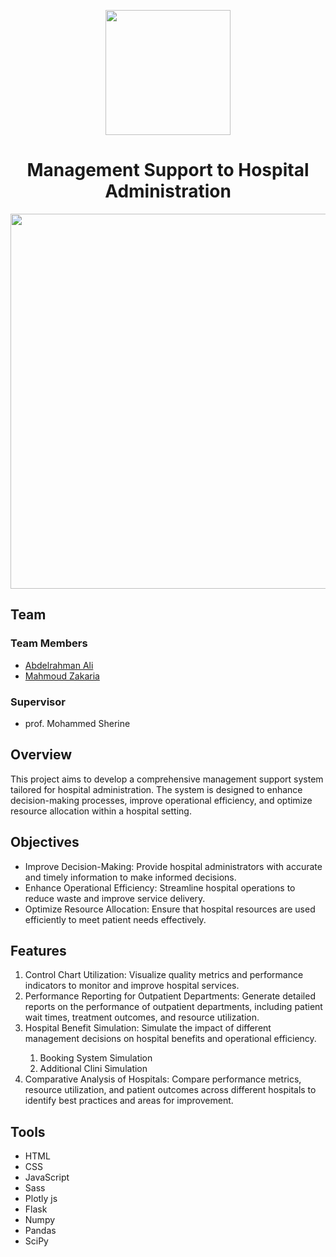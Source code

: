 <p align="center"><img src="https://github.com/user-attachments/assets/90ed48f0-1577-429e-8c36-a3dd2b36e6ab" width=200></p>
<h1 align="center">Management Support to Hospital Administration</h1>
<p align="center"><img width=600 src="https://github.com/user-attachments/assets/ef29ac82-c143-4317-a793-f681df4bfa0b"></p>
<h2>Team</h2>
<h3>Team Members</h3>
<ul>
  <li><a href="https://github.com/abdelrahman-ali123">Abdelrahman Ali</a></li>
  <li><a href="https://github.com/Mahmoud46">Mahmoud Zakaria</a></li>
</ul>
<h3>Supervisor</h3>
<ul>
  <li>prof. Mohammed Sherine</li>
</ul>
<h2>Overview</h2>
<p>This project aims to develop a comprehensive management support system tailored for hospital administration. The system is designed to enhance decision-making processes, improve operational efficiency, and optimize resource allocation within a hospital setting.</p>
<h2>Objectives</h2>
<ul>
  <li>Improve Decision-Making: Provide hospital administrators with accurate and timely information to make informed decisions.</li>
  <li>Enhance Operational Efficiency: Streamline hospital operations to reduce waste and improve service delivery.</li>
  <li>Optimize Resource Allocation: Ensure that hospital resources are used efficiently to meet patient needs effectively.</li>
</ul>
<h2>Features</h2>
<ol>
  <li>Control Chart Utilization: Visualize quality metrics and performance indicators to monitor and improve hospital services.</li>
  <li>Performance Reporting for Outpatient Departments: Generate detailed reports on the performance of outpatient departments, including patient wait times, treatment outcomes, and     resource utilization.</li>
  <li>Hospital Benefit Simulation: Simulate the impact of different management decisions on hospital benefits and operational efficiency.</li>
  <ol>
    <li>Booking System Simulation</li>
    <li>Additional Clini Simulation</li>
  </ol>
  <li>Comparative Analysis of Hospitals: Compare performance metrics, resource utilization, and patient outcomes across different hospitals to identify best practices and areas for improvement.</li>
</ol>
<h2>Tools</h2>
<ul>
  <li>HTML</li>
  <li>CSS</li>
  <li>JavaScript</li>
  <li>Sass</li>
  <li>Plotly js</li>
  <li>Flask</li>
  <li>Numpy</li>
  <li>Pandas</li>
  <li>SciPy </li>
</ul>
